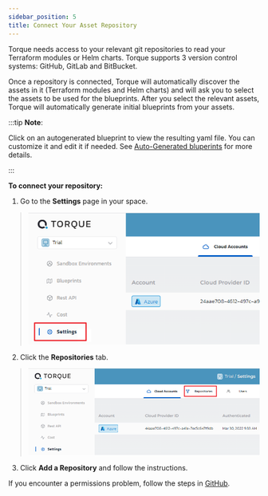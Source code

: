 ```yaml
---
sidebar_position: 5
title: Connect Your Asset Repository
---
```


Torque needs access to your relevant git repositories to read your Terraform modules or Helm charts.
Torque supports 3 version control systems: GitHub, GitLab and BitBucket.

Once a repository is connected, Torque will automatically discover the assets in it (Terraform modules and Helm charts) and will ask you to select the assets to be used for the blueprints. After you select the relevant assets, Torque will automatically generate initial blueprints from your assets.

:::tip __Note__:

Click on an autogenerated blueprint to view the resulting yaml file. You can customize it and edit it if needed. See [Auto-Generated bluperints](/blueprint-designer-guide/Autogenerated%20Blueprints.md) for more details.

:::

**To connect your repository:**
1. Go to the **Settings** page in your space.
  > ![Locale Dropdown](/img/settings.png)
2. Click the **Repositories** tab.
  > ![Locale Dropdown](/img/repository.png)
3. Click **Add a Repository** and follow the instructions.

If you encounter a permissions problem, follow the steps in [GitHub](/admin-guide/source-control).